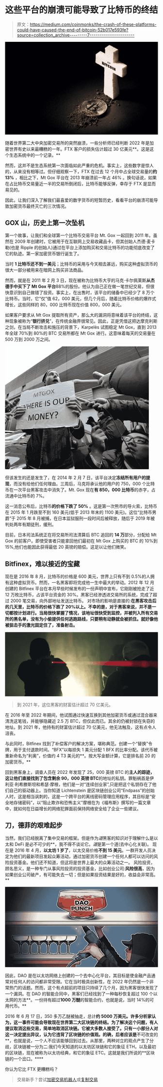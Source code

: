 # 这些平台的崩溃可能导致了比特币的终结

> 原文：<https://medium.com/coinmonks/the-crash-of-these-platforms-could-have-caused-the-end-of-bitcoin-52b017e593fe?source=collection_archive---------7----------------------->

![](img/ced11ad27f7f2b5c5acfdfb28af9c0f6.png)

随着世界第二大中央加密交易所的突然崩溃，一些分析师已经判断 2022 年是加密世界有史以来最糟糕的一年。FTX 客户的损失估计超过 30 亿美元**。这是这个生态系统中的一个记录。**

然而，这并不是生态系统第一次面临如此严重的危机。事实上，这些数字是惊人的，从来没有相等过。但仔细观察一下，FTX 在过去 12 个月中占全球交易量的**约 13%** ，相比之下，Mt Gox 平台在 2013 年崩溃前一年占 46% 。换句话说，如果在占比特币交易量近一半的交易所倒闭后，比特币能够反弹，幸存于 FTX 是显而易见的。

因此，让我们深入了解我们最喜爱的数字货币的短暂历史，看看平台的崩溃可能导致加密货币最终灭亡的三次情况。

## GOX 山，历史上第一次坠机

第一个故事，让我们和全球第一个比特币交易平台 Mt. Gox 一起回到 2011 年。虽然在 2009 年创建时，它被用于在互联网上交易收藏品卡，但其创始人杰德·麦卡勒(也是 Ripple 的创始人)通过在平台上添加购买和交易比特币的功能彻底改变了它的轨迹。第一家加密货币银行诞生了。

当时 **1 比特币还不到一美元**；比特币的采用与今天相去甚远，购买这种虚拟货币的很大一部分被用来在暗网上购买非法商品。

然而，就是在 2011 年 2 月 3 日，现在被称为比特币大亨的马克·卡尔佩莱斯**从杰德手中买下了 Mt Gox 平台**88%的股份。他认为自己正在做一笔世纪交易，但很快意识到自己做错了投资。事实上，在出售时，该平台的储备中已经少了 8 万个比特币。当时，它“仅”值 62，000 美元，但几个月后，随着比特币价格的爆炸式增长，这些同样的 80，000 比特币现在价值 800，000 美元。

如果客户要求从 Mt Gox 提取所有资产，那么大的漏洞将意味着该平台的终结，这种现象被称为“**银行挤兑**”，在传统金融界很常见。因此，正是凭借这把达摩克利斯之剑，在当局不断攻击和施压的背景下，Karpelès 试图稳定 Mt Gox，直到 2013 年全球 70%到 80%的 BTC 交易所都在 Mt Gox 进行。这意味着每天的交易量在 500 万到 2000 万之间。

![](img/b69bdc1ce5f6a92031f526192e55d25a.png)

但该发生的还是发生了，在 2014 年 2 月 7 日，该平台决定**冻结所有用户的提现**，而没有给他们任何理由。三周后，马克将承认他的用户的 750，000 个比特币在一次平台黑客攻击中消失了。Mt. Gox 现在**有 850，000 比特币**的赤字，占流通中比特币的 7%。

这一消息公布后，比特币**的价格下跌了 50%** 。这是第一次熊市的导火索，比特币在 2015 年 1 月跌至不到 160 美元(低于 2013 年末的 1100 美元)。这位“比特币男爵”于 2015 年 8 月被捕，在日本监狱服刑一段时间后被释放，随后于 2019 年被判处两年有期徒刑，缓刑。

目前，日本司法系统正在将交易所司法清算后 BTC 追回的 **14 万**部分，分配给 Mt Gox 的前客户。即使受害者只能拿回他们最初在 Mt Gox 上购买的 BTC 的 10%到 15%,他们也能因此获得最低 20 英镑的赔偿。这足以让他们微笑。

## Bitfinex，难以接近的宝藏

现在是 2016 年 8 月，比特币的价格是 600 美元，世界上只有不到 0.5%的人拥有这种虚拟货币。然而，一名黑客即将完成他一生中最大的举动。2012 年 12 月创建的 Bitfinex 平台在本月早些时候发布的一份声明中宣布，它刚刚被抢走了近 12 万枚比特币，占该平台资金的 30%。黑客已经渗透进交易所的系统，完成了超过 2000 笔交易，向外部地址发送比特币。
对市场的影响是直接的:**在黑客攻击后的几天里，比特币的价格下跌了 20%以上。不幸的是，对于黑客来说，并不是一切都按计划进行。当局很快掌握了情况，该地址很快受到监控，并被列入所有交易所的黑名单，没有为小偷提供任何逃跑路线，只要稍有动静就会被抓住。就好像他被狙击手的激光固定住了，准备射击。**

![](img/fd52ac9a9af2c5416712616d6f9830fa.png)

> 到 2021 年，这位黑客的财富估计超过 70 亿美元。

在 2016 年至 2022 年期间，他试图通过快速互换到其他加密货币或通过混合器来清洗这笔钱，并能够隐藏近 2.5 万 BTC，但仅此而已。其余的仍被封锁在失窃的地址。到 2021 年，他持有的财富估计超过 70 亿美元，他无法触及，这有点令人沮丧。

与此同时，Bitfinex 找到了补偿客户的解决方案，堪称典范。创建一个“替换”令牌，用于支付退款时间。“BFX”以每损失 1 美元分配 1 BFX 的比率分配。该代币被重新命名为“利奥”，价值约 4 T3 美元的**。按大写金额计算，它是排名前 20 的加密货币。**

回到黑客身上，调查人员在 2022 年发现了 25，000 英镑 BTC 的**主人的踪迹，这让他们直接找到了包含剩余 90，000 英镑 BTC**的地址的私钥。罪魁祸首是伊利亚·利希滕斯坦和希瑟·摩根，他们是一对“连续创业家”,只是把这个私钥存在了他们自己的驱动器上。当你知道 Lichtenstein 是区块链创业公司“Endpass”的创始人时，这是相当讽刺的，这是一个跨平台的离线密码管理应用程序，其目标是“安全地存储密码”，以“阻止欺诈和恐怖主义”摩根在为《福布斯》撰写的一篇文章中，就如何在日益增长的网络犯罪面前保持网络安全给了企业一些建议。

## 刀，德菲的艰难起步

当然，我们已经脱离了集中交易的框架。但是作为*道*黑客的知识对于理解什么是以太和 DeFi 是必不可少的**，我不得不谈论它。*道*是第一个道(去中心化关联)。
现在是 2016 年 4 月，**以太坊 1 岁了**，以太交易价格**不到 15 美元**。一群开发人员决定为他们的最新项目发起众筹活动，通过加密货币创建一个任何人都可以访问的风险投资基金。他们还不知道，但这将是世界上最大的众筹活动之一。
风险投资，顾名思义，是一种专门从事风险投资的投资基金，比如创业公司:**风险很高**，因为如果创业公司破产，有可能失去一切；但是如果投资结果是好的，收益会非常高。**

![](img/6dfbb942b645604d1448d71ff7a197f3.png)

因此，DAO 是在以太坊网络上创建的一个去中心化平台，其目标是使金融产品通常对任何人的访问都非常受限。它在当时极具创新性，在 2022 年仍然是一个非常热门的话题。然而，这个有点超前的项目只持续了几个月，因为黑客很快发现了一个漏洞。在 DAO 的智能合同中，黑客们已经找到了一种每秒恢复超过 100 个以太网的方法**。一份持有超过**1000 万醚**的智能合约，也就是说，当时 14%的可用代币。**

2016 年 6 月 17 日，350 多万乙醚被抽走，总计**约 5000 万美元。许多分析家认为，这一事件可能会导致现在世界第二大区块链的终结。为了解决这个问题，有人提议取消这些交易，简单地取消区块链。它被大多数人接受了。只有一小部分人对这一决定提出异议，认为它违背了区块链的价值观。的确，后者应该是**不可改变的**，也就是说，一个人不应该能够回到过去。从那里，两种对立的观点产生了分歧，区块链被一分为二:我们今天知道的以太坊区块链和它的象征 ETH，以及最初的区块链，现在被称为以太坊经典，和它的象征 ETC。这就是我们所说的**区块链的一个岔口。****

你认为它比 FTX 更糟糕吗？

> 交易新手？尝试[加密交易机器人](/coinmonks/crypto-trading-bot-c2ffce8acb2a)或[复制交易](/coinmonks/top-10-crypto-copy-trading-platforms-for-beginners-d0c37c7d698c)